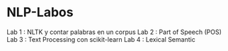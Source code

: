 # NLP-Labos

Lab 1 : NLTK y contar palabras en un corpus
Lab 2 : Part of Speech (POS)
Lab 3 : Text Processing con scikit-learn
Lab 4 : Lexical Semantic